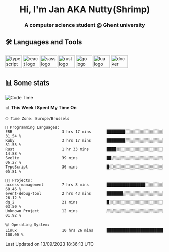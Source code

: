 <h1 align="center">Hi, I'm Jan AKA Nutty(Shrimp)</h1>
<h3 align="center">A computer science student @ Ghent university</h3>

<h2 align="left">🛠️ Languages and Tools</h2>

###

<div align="left">
  <img src="https://cdn.jsdelivr.net/gh/devicons/devicon/icons/typescript/typescript-original.svg" height="40" width="52" alt="typescript logo"  />
  <img src="https://cdn.jsdelivr.net/gh/devicons/devicon/icons/react/react-original.svg" height="40" width="52" alt="react logo"  />
  <img src="https://cdn.jsdelivr.net/gh/devicons/devicon/icons/sass/sass-original.svg" height="40" width="52" alt="sass logo"  />
  <img src="https://cdn.jsdelivr.net/gh/devicons/devicon/icons/rust/rust-plain.svg" height="40" width="52" alt="rust logo"  />
  <img src="https://cdn.jsdelivr.net/gh/devicons/devicon/icons/go/go-original.svg" height="40" width="52" alt="go logo"  />
  <img src="https://cdn.jsdelivr.net/gh/devicons/devicon/icons/lua/lua-original.svg" height="40" width="52" alt="lua logo"  />
  <img src="https://cdn.jsdelivr.net/gh/devicons/devicon/icons/docker/docker-original.svg" height="40" width="52" alt="docker logo"  />
</div>

<h2>📊 Some stats</h2>

<!--START_SECTION:waka-->
![Code Time](http://img.shields.io/badge/Code%20Time-3%2C667%20hrs%2045%20mins-blue)

📊 **This Week I Spent My Time On** 

```text
🕑︎ Time Zone: Europe/Brussels

💬 Programming Languages: 
ERB                      3 hrs 17 mins       ████████░░░░░░░░░░░░░░░░░   31.54 % 
Ruby                     3 hrs 17 mins       ████████░░░░░░░░░░░░░░░░░   31.53 % 
Rust                     1 hr 33 mins        ████░░░░░░░░░░░░░░░░░░░░░   14.88 % 
Svelte                   39 mins             ██░░░░░░░░░░░░░░░░░░░░░░░   06.27 % 
TypeScript               36 mins             █░░░░░░░░░░░░░░░░░░░░░░░░   05.81 % 

🐱‍💻 Projects: 
access-management        7 hrs 8 mins        █████████████████░░░░░░░░   68.46 % 
event-debug-tool         2 hrs 43 mins       ███████░░░░░░░░░░░░░░░░░░   26.12 % 
dg_2                     21 mins             █░░░░░░░░░░░░░░░░░░░░░░░░   03.50 % 
Unknown Project          12 mins             ░░░░░░░░░░░░░░░░░░░░░░░░░   01.92 % 

💻 Operating System: 
Linux                    10 hrs 26 mins      █████████████████████████   100.00 % 
```


 Last Updated on 13/09/2023 18:36:13 UTC
<!--END_SECTION:waka-->

